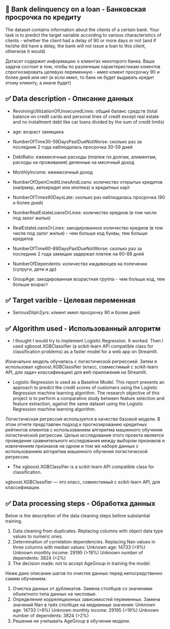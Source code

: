 ## 🧧 Bank delinquency on a loan - Банковская просрочка по кредиту

The dataset contains information about the clients of a certain bank. Your task is to predict the target variable according to various characteristics of clients - whether the client had a delay of 90 or more days or not (and if he/she did have a delay, the bank will not issue a loan to this client, otherwise it would)

Датасет содержит информацию о клиентах некоторого банка.
Ваша задача состоит в том, чтобы по различным характеристикам клиентов спрогнозировать целевую переменную - имел клиент просрочку 90 и более дней или нет (и если имел, то банк не будет выдавать кредит этому клиенту, а иначе будет)
     
## ✅ Data description - Описание данных

- RevolvingUtilizationOfUnsecuredLines: общий баланс средств (total balance on credit cards and personal lines of credit except real estate and no installment debt like car loans divided by the sum of credit limits)

- age: возраст заемщика

- NumberOfTime30-59DaysPastDueNotWorse: сколько раз за последние 2 года наблюдалась просрочка 30-59 дней

- DebtRatio: ежемесячные расходы (платеж по долгам, алиментам, расходы на проживания) деленные на месячный доход

- MonthlyIncome: ежемесячный доход

- NumberOfOpenCreditLinesAndLoans: количество открытых кредитов (напрмер, автокредит или ипотека) и кредитных карт

- NumberOfTimes90DaysLate: сколько раз наблюдалась просрочка (90 и более дней)

- NumberRealEstateLoansOrLines: количество кредиов (в том числе под залог жилья)

- RealEstateLoansOrLines: закодированное количество кредиов (в том числе под залог жилья) - чем больше код буквы, тем больше кредитов

- NumberOfTime60-89DaysPastDueNotWorse: сколько раз за последние 2 года заемщик задержал платеж на 60-89 дней

- NumberOfDependents: количество иждивенцев на попечении (супруги, дети и др)

- GroupAge: закодированная возрастная группа - чем больше код, тем больше возраст

## ✅ Target varible - Целевая переменная

- SeriousDlqin2yrs: клиент имел просрочку 90 и более дней

## ✅ Algorithm used - Использованный алгоритм

- I thought I would try to implement Logistic Regression. It worked. Then I used xgboost.XGBClassifier (a scikit-learn API compatible class for classification problems) as a faster model for a web app on Streamlit. 

Изначально модель обучалась с логистической регрессией. Затем я использовал xgboost.XGBClassifier (класс, совместимый с scikit-learn API, для задач классификации) для веб-приложения на Streamlit.

- Logistic Regression is used as a Baseline Model. This report presents an approach to predict the credit scores of customers using the Logistic Regression machine learning algorithm. The research objective of this project is to perform a comparative study between feature selection and feature extraction, against the same dataset using the Logistic Regression machine learning algorithm. 

Логистическая регрессия используется в качестве базовой модели. В этом отчете представлен подход к прогнозированию кредитных рейтингов клиентов с использованием алгоритма машинного обучения логистической регрессии. Целью исследования этого проекта является проведение сравнительного исследования между выбором признаков и извлечением признаков на одном и том же наборе данных с использованием алгоритма машинного обучения логистической регрессии.

- The xgboost.XGBClassifier is a scikit-learn API compatible class for classification.

xgboost.XGBClassifier — это класс, совместимый с scikit-learn API, для классификации.

## ✅ Data processing steps - Обработка данных

Below is the description of the data cleaning steps before substantial training.

1. Data cleaning from duplicates. Replacing columns with object data type values ​​to numeric ones.
2. Determination of correlation dependencies. Replacing Nan values ​​in three columns with median values:
Unknown age: 14733 (>9%)
Unknown monthly income: 29195 (>19%)
Unknown number of dependents: 3824 (>2%)
3. The decision made: not to accept AgeGroup in training the model.

Ниже дано описание шагов по очистке данных перед непосредственно самим обучением.

1. Очистка данных от дубликатов. Замена столбцов со значеними объектного типа данных на числовые.
2. Определение корреляционных зависимостей переменных. Замена значений Nan в трёх столбцах на медианные значения:
Unknown age: 14733 (>9%)
Unknown monthly income: 29195 (>19%)
Unknown number of dependents: 3824 (>2%)
3. Решение не учитывать AgeGroup в обучении модели.
